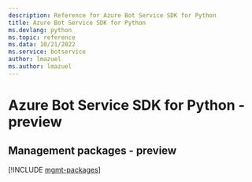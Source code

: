 ```yaml
---
description: Reference for Azure Bot Service SDK for Python
title: Azure Bot Service SDK for Python
ms.devlang: python
ms.topic: reference
ms.data: 10/21/2022
ms.service: botservice
author: lmazuel
ms.author: lmazuel
---
```

# Azure Bot Service SDK for Python - preview

## Management packages - preview
[!INCLUDE [mgmt-packages](bot-service-mgmt-index.md)]
